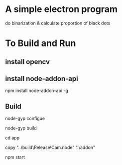 # A simple electron program

do binarization & calculate proportion of black dots

# To Build and Run

## install opencv

## install node-addon-api
npm install node-addon-api -g

## Build
node-gyp configue

node-gyp build

cd app

copy "..\build\Release\Cam.node" ".\addon\"

npm start